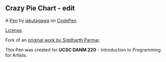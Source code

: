 Crazy Pie Chart - edit
----------------------
A [Pen](https://codepen.io/jakutagawa/pen/jeVwEE) by [jakutagawa](https://codepen.io/jakutagawa) on [CodePen](https://codepen.io).

[License](https://codepen.io/jakutagawa/pen/jeVwEE/license).

Fork of an [original work by Siddharth Parmar](https://codepen.io/Siddharth11/pen/LVQmjN).

This Pen was created for **UCSC DANM 220** - Introduction to Programming for Artists.
